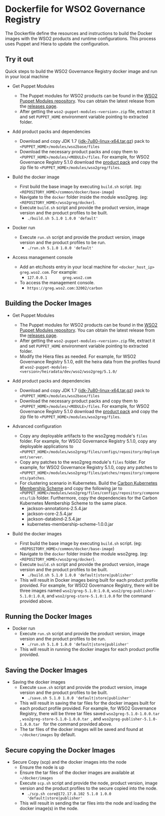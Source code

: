 # Dockerfile for WSO2 Governance Registry #
The Dockerfile define the resources and instructions to build the Docker images with the WSO2 products and runtime configurations. This process uses Puppet and Hiera to update the configuration.

## Try it out
Quick steps to build the WSO2 Governance Registry docker image and run in your local machine
  
* Get Puppet Modules
    - The Puppet modules for WSO2 products can be found in the [WSO2 Puppet Modules repository](https://github.com/wso2/puppet-modules). You can obtain the latest release from the [releases page](https://github.com/wso2/puppet-modules/releases). 
    - After getting the `wso2-puppet-modules-<version>.zip` file, extract it and set `PUPPET_HOME` environment variable pointing to extracted folder.

* Add product packs and dependencies
    - Download and copy JDK 1.7 ([jdk-7u80-linux-x64.tar.gz](http://www.oracle.com/technetwork/java/javase/downloads/jdk7-downloads-1880260.html)) pack to `<PUPPET_HOME>/modules/wso2base/files`
    - Download the necessary product packs and copy them to `<PUPPET_HOME>/modules/<MODULE>/files`. For example, for WSO2 Governance Registry 5.1.0 download the [product pack](http://wso2.com/products/governance-registry/) and copy the zip file to `<PUPPET_HOME>/modules/wso2greg/files`.

* Build the docker image
    - First build the base image by executing `build.sh` script. (eg: `<REPOSITORY_HOME>/common/docker/base-image`)
    - Navigate to the `docker` folder inside the module wso2greg. (eg: `<REPOSITORY_HOME>/wso2greg/docker`).
    - Execute `build.sh` script and provide the product version, image version and the product profiles to be built.
        + `./build.sh 5.1.0 1.0.0 'default'`

* Docker run
    - Execute `run.sh` script and provide the product version, image version and the product profiles to be run.
        + `./run.sh 5.1.0 1.0.0 'default'`

* Access management console
    - Add an etc/hosts entry in your local machine for `<docker_host_ip> greg.wso2.com`. For example:
        + `127.0.0.1       greg.wso2.com`
    -  To access the management console.
        + `https://greg.wso2.com:32002/carbon`

## Building the Docker Images

* Get Puppet Modules
    - The Puppet modules for WSO2 products can be found in the [WSO2 Puppet Modules repository](https://github.com/wso2/puppet-modules). You can obtain the latest release from the [releases page](https://github.com/wso2/puppet-modules/releases). 
    - After getting the `wso2-puppet-modules-<version>.zip` file, extract it and set `PUPPET_HOME` environment variable pointing to extracted folder. 
    - Modify the Hiera files as needed. For example, for WSO2 Governance Registry 5.1.0, edit the heira data from the profiles found at `wso2-puppet-modules-<version>/heiradata/dev/wso2/wso2greg/5.1.0/` 

* Add product packs and dependencies
    - Download and copy JDK 1.7 ([jdk-7u80-linux-x64.tar.gz](http://www.oracle.com/technetwork/java/javase/downloads/jdk7-downloads-1880260.html)) pack to `<PUPPET_HOME>/modules/wso2base/files`
    - Download the necessary product packs and copy them to `<PUPPET_HOME>/modules/<MODULE>/files`. For example, for WSO2 Governance Registry 5.1.0 download the [product pack](http://wso2.com/products/governance-registry/) and copy the zip file to `<PUPPET_HOME>/modules/wso2greg/files`.

* Advanced configuration
    - Copy any deployable artifacts to the wso2greg module's `files` folder. For example, for WSO2 Governance Registry 5.1.0, copy any deployable applications to `<PUPPET_HOME>/modules/wso2greg/files/configs/repository/deployment/server`.
    - Copy any patches to the wso2greg module's `files` folder. For example, for WSO2 Governance Registry 5.1.0, copy any patches to `<PUPPET_HOME>/modules/wso2greg/files/patches/repository/components/patches`.
    - For clustering scenario in Kubernetes. Build the [Carbon Kubernetes Membership Scheme](https://github.com/wso2/kubernetes-artifacts/tree/master/common/kubernetes-membership-scheme) and copy the following jar to `<PUPPET_HOME>/modules/wso2greg/files/configs/repository/components/lib` folder. Furthermore, copy the dependencies for the Carbon Kubernetes Membership Scheme to the same place.
        + jackson-annotations-2.5.4.jar
        + jackson-core-2.5.4.jar
        + jackson-databind-2.5.4.jar
        + kubernetes-membership-scheme-1.0.0.jar

* Build the docker images
    - First build the base image by executing `build.sh` script. (eg: `<REPOSITORY_HOME>/common/docker/base-image`)
    - Navigate to the `docker` folder inside the module wso2greg. (eg: `<REPOSITORY_HOME>/wso2greg/docker`).
    - Execute `build.sh` script and provide the product version, image version and the product profiles to be built.
        + `./build.sh 5.1.0 1.0.0 'default|store|publisher'`
    - This will result in Docker images being built for each product profile provided. For example, for WSO2 Governance Registry, there will be three images named `wso2/greg-5.1.0:1.0.0`, `wso2/greg-publisher-5.1.0:1.0.0`, and `wso2/greg-store-5.1.0:1.0.0` for the command provided above.

## Running the Docker Images

* Docker run
    - Execute `run.sh` script and provide the product version, image version and the product profiles to be run.
        + `./run.sh 5.1.0 1.0.0 'default|store|publisher'`
    - This will result in running the docker images for each product profile provided.
    
## Saving the Docker Images

* Saving the docker images
    - Execute `save.sh` script and provide the product version, image version and the product profiles to be built.
        + `./save.sh 5.1.0 1.0.0 'default|store|publisher'`
    - This will result in saving the tar files for the docker images built for each product profile provided. For example, for WSO2 Governance Registry, there will be three tar files saved `wso2greg-5.1.0-1.0.0.tar `, `wso2greg-store-5.1.0-1.0.0.tar `, and `wso2greg-publisher-5.1.0-1.0.0.tar ` for the command provided above. 
    - The tar files of the docker images will be saved and found at `~/docker/images` by default.

## Secure copying the Docker Images

* Secure Copy (scp) and the docker images into the node
    - Ensure the node is up
    - Ensure the tar files of the docker images are available at `~/docker/images`
    - Execute `scp.sh` script and provide the node, product version, image version and the product profiles to the secure copied into the node.
        + `./scp.sh core@172.17.8.102 5.1.0 1.0.0 'default|store|publisher'`
    - This will result in sending the tar files into the node and loading the docker image(s) in the node.